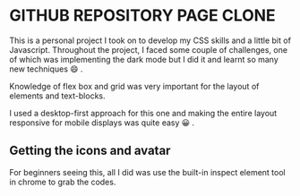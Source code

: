# GITHUB REPOSITORY PAGE CLONE

This is a personal project I took on to develop my CSS skills and a little bit of Javascript. Throughout the project, I faced some couple of challenges, one of which was implementing the dark mode but I did it and learnt so many new techniques :smile: .

Knowledge of flex box and grid was very important for the layout of elements and text-blocks.

I used a desktop-first approach for this one and making the entire layout responsive for mobile displays was quite easy :grinning: .

## Getting the icons and avatar

For beginners seeing this, all I did was use the built-in inspect element tool in chrome to grab the codes.
